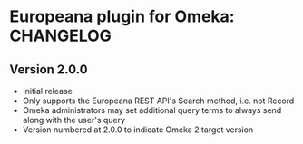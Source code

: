 # Europeana plugin for Omeka: CHANGELOG

## Version 2.0.0

* Initial release
* Only supports the Europeana REST API's Search method, i.e. not Record
* Omeka administrators may set additional query terms to always send along with
  the user's query
* Version numbered at 2.0.0 to indicate Omeka 2 target version
